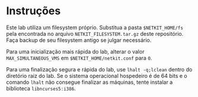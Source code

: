 # Instruções
Este lab utiliza um filesystem próprio. Substitua a pasta `$NETKIT_HOME/fs` pela encontrada no arquivo `NETKIT_FILESYSTEM.tar.gz` deste repositório. Faça backup de seu filesystem antigo se julgar necessário.

Para uma inicialização mais rápida do lab, alterar o valor `MAX_SIMULTANEOUS_VMS` em `$NETKIT_HOME/netkit.conf` para `0`.

Para uma finalização segura e rápida do lab, use `lhalt -q;lclean` dentro do diretório raiz do lab. Se o sistema operacional hospedeiro é de 64 bits e o comando `lhalt` não consegue finalizar as máquinas, tente instalar a biblioteca `libncurses5:i386`.
